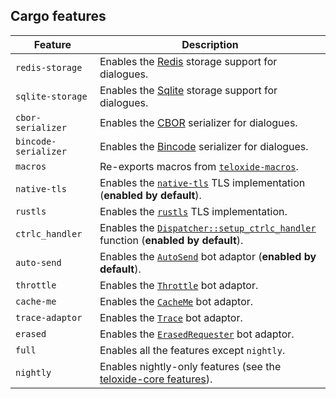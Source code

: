 ## Cargo features

| Feature              | Description                                                                        |
|----------------------|------------------------------------------------------------------------------------|
| `redis-storage`      | Enables the [Redis] storage support for dialogues.                                 |
| `sqlite-storage`     | Enables the [Sqlite] storage support for dialogues.                                |
| `cbor-serializer`    | Enables the [CBOR] serializer for dialogues.                                       |
| `bincode-serializer` | Enables the [Bincode] serializer for dialogues.                                    |
| `macros`             | Re-exports macros from [`teloxide-macros`].                                        |
| `native-tls`         | Enables the [`native-tls`] TLS implementation (**enabled by default**).            |
| `rustls`             | Enables the [`rustls`] TLS implementation.                                         |
| `ctrlc_handler`      | Enables the [`Dispatcher::setup_ctrlc_handler`] function (**enabled by default**). |
| `auto-send`          | Enables the [`AutoSend`](adaptors::AutoSend) bot adaptor (**enabled by default**). |
| `throttle`           | Enables the [`Throttle`](adaptors::Throttle) bot adaptor.                          |
| `cache-me`           | Enables the [`CacheMe`](adaptors::CacheMe) bot adaptor.                            |
| `trace-adaptor`      | Enables the [`Trace`](adaptors::Trace) bot adaptor.                                |
| `erased`             | Enables the [`ErasedRequester`](adaptors::ErasedRequester) bot adaptor.            |
| `full`               | Enables all the features except `nightly`.                                         |
| `nightly`            | Enables nightly-only features (see the [teloxide-core features]).                  |

[Redis]: https://redis.io/
[Sqlite]: https://www.sqlite.org/
[CBOR]: https://en.wikipedia.org/wiki/CBOR
[Bincode]: https://github.com/servo/bincode
[`teloxide-macros`]: https://github.com/teloxide/teloxide-macros
[`native-tls`]: https://docs.rs/native-tls
[`rustls`]: https://docs.rs/rustls
[`teloxide::utils::UpState`]: utils::UpState
[teloxide-core features]: https://docs.rs/teloxide-core/latest/teloxide_core/#cargo-features

[`Dispatcher::setup_ctrlc_handler`]: dispatching::Dispatcher::setup_ctrlc_handler